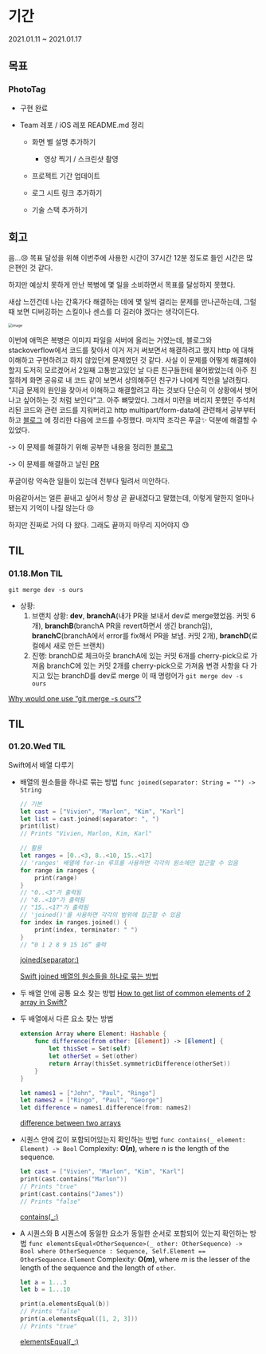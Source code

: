 # 기간
2021.01.11 ~ 2021.01.17



## 목표

### PhotoTag 

* 구현 완료

* Team 레포 / iOS 레포 README.md 정리

  * 화면 별 설명 추가하기
    * 영상 찍기 / 스크린샷 촬영
  * 프로젝트 기간 업데이트

  * 로그 시트 링크 추가하기
  * 기술 스택 추가하기



## 회고

음...😢 목표 달성을 위해 이번주에 사용한 시간이 37시간 12분 정도로 들인 시간은 많은편인 것 같다. 

 하지만 예상치 못하게 만난 복병에 몇 일을 소비하면서 목표를 달성하지 못했다. 

새삼 느낀건데 나는 간혹가다 해결하는 데에 몇 일씩 걸리는 문제를 만나곤하는데, 그럴 때 보면 디버깅하는 스킬이나 센스를 더 길러야 겠다는 생각이든다. 

<img src="https://user-images.githubusercontent.com/52783516/104847589-466a5300-5924-11eb-86b5-f5d1c91c1998.png" alt="image" style="zoom: 50%;" />

이번에 애먹은 복병은 이미지 파일을 서버에 올리는 거였는데, 블로그와 stackoverflow에서 코드를 찾아서 이거 저거 써보면서 해결하려고 했지 http 에 대해 이해하고 구현하려고 하지 않았던게 문제였던 것 같다. 사실 이 문제를 어떻게 해결해야할지 도저히 모르겠어서 2일째 고통받고있던 날 다른 친구들한테 물어봤었는데 아주 친절하게 화면 공유로 내 코드 같이 보면서 상의해주던 친구가 나에게 직언을 날려줬다. "지금 문제의 원인을 찾아서 이해하고 해결할려고 하는 것보다 단순히 이 상황에서 벗어나고 싶어하는 것 처럼 보인다"고. 아주 뼈맞았다. 그래서 미련을 버리지 못했던 주석처리된 코드와 관련 코드를 지워버리고 http multipart/form-data에 관련해서 공부부터 하고 [블로그](https://lena-chamna.netlify.app/post/uploading_array_of_images_using_multipart_form-data_in_swift/) 에 정리한 다음에 코드를 수정했다. 마지막 조각은 푸글✨ 덕분에 해결할 수 있었다. 

-> 이 문제를 해결하기 위해 공부한 내용을 정리한 [블로그](https://lena-chamna.netlify.app/post/uploading_array_of_images_using_multipart_form-data_in_swift/)

-> 이 문제를 해결하고 날린 [PR](https://github.com/SimLeeTag/photo-tag-iOS/pull/44) 

푸글이랑 약속한 일들이 있는데 전부다 밀려서 미안하다. 

마음같아서는 얼른 끝내고 싶어서 항상 곧 끝내겠다고 말했는데, 이렇게 말한지 얼마나됐는지 기억이 나질 않는다 😢

하지만 진짜로 거의 다 왔다. 그래도 끝까지 마무리 지어야지 😓



## TIL

### 01.18.Mon TIL
 `git merge dev -s ours`

* 상황:
  1. 브랜치 상황:
     **dev**, **branchA**(내가 PR을 보내서 dev로 merge했었음. 커밋 6개), **branchB**(branchA PR을 revert하면서 생긴 branch임), **branchC**(branchA에서 error를 fix해서 PR을 보냄. 커밋 2개), **branchD**(로컬에서 새로 만든 브랜치)
  2. 진행:
     branchD로 체크아웃
     branchA에 있는 커밋 6개를 cherry-pick으로 가져옴
     branchC에 있는 커밋 2개를 cherry-pick으로 가져옴
     변경 사항을 다 가지고 있는 branchD를 dev로 merge
     이 때 명령어가  `git merge dev -s ours`


[Why would one use “git merge -s ours”?](https://stackoverflow.com/questions/5077688/why-would-one-use-git-merge-s-ours#:~:text=Whenever%20you%20do%20a%20merge,creating%20a%20new%20common%20ancestor.)

## TIL

### 01.20.Wed TIL

Swift에서 배열 다루기

- 배열의 원소들을 하나로 묶는 방법
  `func joined(separator: String = "") -> String`

  ```swift
  // 기본
  let cast = ["Vivien", "Marlon", "Kim", "Karl"]
  let list = cast.joined(separator: ", ")
  print(list)
  // Prints "Vivien, Marlon, Kim, Karl"
  
  // 활용
  let ranges = [0..<3, 8..<10, 15..<17]
  // 'ranges' 배열에 for-in 루프를 사용하면 각각의 원소에만 접근할 수 있음
  for range in ranges {
      print(range)
  }
  // "0..<3"가 출력됨
  // "8..<10"가 출력됨
  // "15..<17"가 출력됨
  // 'joined()'를 사용하면 각각의 범위에 접근할 수 있음
  for index in ranges.joined() {
      print(index, terminator: " ")
  }
  // “0 1 2 8 9 15 16” 출력
  ```

  [joined(separator:)](https://developer.apple.com/documentation/swift/sequence/1641243-joined)

  [Swift joined 배열의 원소들을 하나로 묶는 방법](https://medium.com/@sunghyun_k/swift-joined-4fcc49098bd0)

- 두 배열 안에 공통 요소 찾는 방법
  [How to get list of common elements of 2 array in Swift?](https://stackoverflow.com/questions/32439289/how-to-get-list-of-common-elements-of-2-array-in-swift)

- 두 배열에서 다른 요소 찾는 방법

  ```swift
  extension Array where Element: Hashable {
      func difference(from other: [Element]) -> [Element] {
          let thisSet = Set(self)
          let otherSet = Set(other)
          return Array(thisSet.symmetricDifference(otherSet))
      }
  }
  
  let names1 = ["John", "Paul", "Ringo"]
  let names2 = ["Ringo", "Paul", "George"]
  let difference = names1.difference(from: names2)
  ```

  [difference between two arrays](https://www.hackingwithswift.com/example-code/language/how-to-find-the-difference-between-two-arrays)

- 시퀀스 안에 값이 포함되어있는지 확인하는 방법
  `func contains(_ element: Element) -> Bool`
  Complexity: **O(*n*)**, where *n* is the length of the sequence.

  ``` swift
  let cast = ["Vivien", "Marlon", "Kim", "Karl"]
  print(cast.contains("Marlon"))
  // Prints "true"
  print(cast.contains("James"))
  // Prints "false"
  ```

  [contains(_:)](https://developer.apple.com/documentation/swift/array/2945493-contains)

- A 시퀀스와 B 시퀀스에 동일한 요소가 동일한 순서로 포함되어 있는지 확인하는 방법
  `func elementsEqual<OtherSequence>(_ other: OtherSequence) -> Bool where OtherSequence : Sequence, Self.Element == OtherSequence.Element`
  Complexity: **O(*m*)**, where *m* is the lesser of the length of the sequence and the length of `other`.

  ```swift
  let a = 1...3
  let b = 1...10
  
  print(a.elementsEqual(b))
  // Prints "false"
  print(a.elementsEqual([1, 2, 3]))
  // Prints "true"
  ```

  [elementsEqual(_:)](https://developer.apple.com/documentation/swift/array/2853688-elementsequal)

  